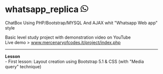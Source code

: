 # whatsapp_replica <img width="25" height="25" src="/upload/whatsapp-brands.svg">
ChatBox Using PHP/Bootstrap/MYSQL And AJAX whit "Whatsapp Web app" style

Basic level study project with demonstration video on YouTube <br>
Live demo > www.mercenaryofcodes.it/project/index.php
<hr>
<b>Lesson</b><br>
- First lesson: Layout creation using Bootstrap 5.1 & CSS (with "Media query" technique)
